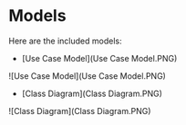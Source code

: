 # Models

Here are the included models:

* [Use Case Model](Use Case Model.PNG)

![Use Case Model](Use Case Model.PNG)

* [Class Diagram](Class Diagram.PNG)

![Class Diagram](Class Diagram.PNG)